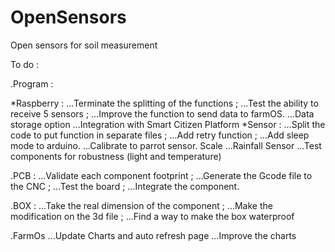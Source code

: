 # OpenSensors
Open sensors for soil measurement

To do :

.Program :

*Raspberry : 
...Terminate the splitting of the functions ;
...Test the ability to receive 5 sensors ;
...Improve the function to send data to farmOS.
...Data storage option
...Integration with Smart Citizen Platform
*Sensor : 
...Split the code to put function in separate files ;
...Add retry function ;
...Add sleep mode to arduino.
...Calibrate to parrot sensor. Scale
...Rainfall Sensor
...Test components for robustness (light and temperature)

.PCB :
...Validate each component footprint ;
...Generate the Gcode file to the CNC ;
...Test the board ;
...Integrate the component.

.BOX :
...Take the real dimension of the component ;
...Make the modification on the 3d file ;
...Find a way to make the box waterproof

.FarmOs
...Update Charts and auto refresh page
...Improve the charts
